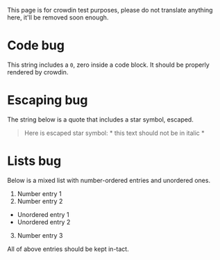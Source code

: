 This page is for crowdin test purposes, please do not translate anything here, it'll be removed soon enough.

# Code bug

This string includes a `0`, zero inside a code block. It should be properly rendered by crowdin.

# Escaping bug

The string below is a quote that includes a star symbol, escaped.

> Here is escaped star symbol: \* this text should not be in italic \*

# Lists bug

Below is a mixed list with number-ordered entries and unordered ones.

1. Number entry 1
2. Number entry 2
* Unordered entry 1
* Unordered entry 2
3. Number entry 3

All of above entries should be kept in-tact.